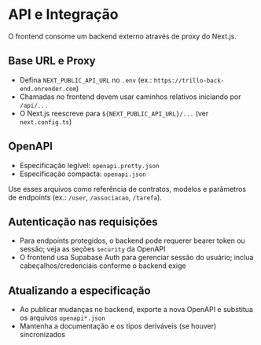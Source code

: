 # API e Integração

O frontend consome um backend externo através de proxy do Next.js.

## Base URL e Proxy

- Defina `NEXT_PUBLIC_API_URL` no `.env` (ex.: `https://trillo-back-end.onrender.com`)
- Chamadas no frontend devem usar caminhos relativos iniciando por `/api/...`
- O Next.js reescreve para `${NEXT_PUBLIC_API_URL}/...` (ver `next.config.ts`)

## OpenAPI

- Especificação legível: `openapi.pretty.json`
- Especificação compacta: `openapi.json`

Use esses arquivos como referência de contratos, modelos e parâmetros de endpoints (ex.: `/user`, `/associacao`, `/tarefa`).

## Autenticação nas requisições

- Para endpoints protegidos, o backend pode requerer bearer token ou sessão; veja as seções `security` da OpenAPI
- O frontend usa Supabase Auth para gerenciar sessão do usuário; inclua cabeçalhos/credenciais conforme o backend exige

## Atualizando a especificação

- Ao publicar mudanças no backend, exporte a nova OpenAPI e substitua os arquivos `openapi*.json`
- Mantenha a documentação e os tipos deriváveis (se houver) sincronizados

